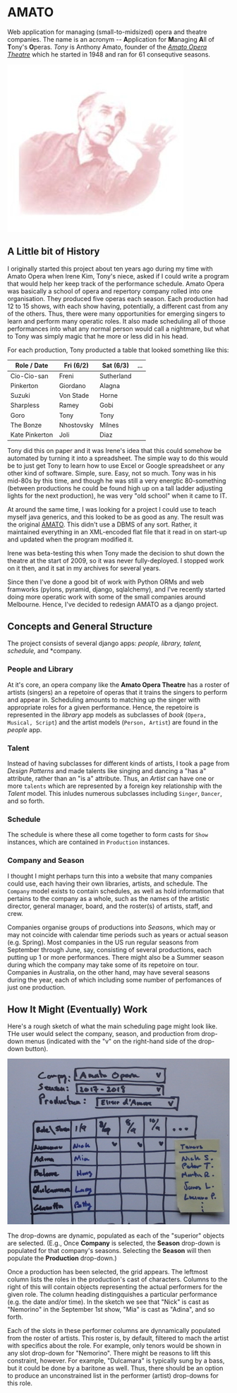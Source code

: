 AMATO
=====

Web application for managing (small-to-midsized) opera and theatre companies.   The name is an acronym -- **A**pplication for **M**anaging **A**ll of **T**ony's **O**peras.  _Tony_ is Anthony Amato, founder of the
*[Amato Opera Theatre](https://en.wikipedia.org/wiki/Amato_Opera)*
which he started in 1948 and ran for 61 consequtive seasons.

 ![Antonio "Tony" Amato (1920-2011)](/amato/tonyback.jpg)


A Little bit of History
-----------------------

I originally started this project about ten years ago during my time with Amato Opera when Irene Kim, Tony's niece, asked if I could write a program that would help her keep track of the performance schedule.   Amato Opera was basically a school of opera and repertory company rolled into one organisation. They produced five operas each season.  Each production had 12 to 15 shows, with each show having, potentially, a different cast from any of the others.  Thus, there were many opportunities for emerging singers to learn and perform many operatic roles.  It also made scheduling all of those performances into what any normal person would call a nightmare, but what to Tony was simply magic that he more or less did in his head.

For each production, Tony producted a table that looked something like this:

| Role / Date    | Fri (6/2)  | Sat (6/3)  | ... |
|----------------|------------|------------|-----|
| Cio-Cio-san    | Freni      | Sutherland |     |
| Pinkerton      | Giordano   | Alagna     |     |
| Suzuki         | Von Stade  | Horne      |     |
| Sharpless      | Ramey      | Gobi       |     |
| Goro           | Tony       | Tony       |     |
| The Bonze      | Nhostovsky | Milnes     |     |
| Kate Pinkerton | Joli       | Diaz       |     |


Tony did this on paper and it was Irene's idea that this could somehow be automated by turning it into a spreadsheet.  The simple way to do this would be to just get Tony to learn how to use Excel or Google spreadsheet or any other kind of software.  Simple, sure.  Easy, not so much.   Tony was in his mid-80s by this time, and though he was still a very energtic 80-something (between productions he could be found high up on a tall ladder adjusting lights for the next production), he was very "old school" when it came to IT.

At around the same time, I was looking for a project I could use to teach myself java generics, and this looked to be as good as any.  The result was the original [AMATO](https://github.com/n6151h/amato-java).   This didn't use a DBMS of any sort.  Rather, it maintained everything in an XML-encoded flat file that it read in on start-up and updated when the program modified it.

Irene was beta-testing this when Tony made the decision to shut down the theatre at the start of 2009, so it was never fully-deployed.  I stopped work on it then, and it sat in my archives for several years.

Since then I've done a good bit of work with Python ORMs and web framworks (pylons, pyramid, django, sqlalchemy), and I've recently started doing more operatic work with some of the small companies around Melbourne.  Hence, I've decided to redesign AMATO as a django project.

Concepts and General Structure
-------------------------------

The project consists of several django apps: *people, library, talent, schedule,* and *company.

### People and Library

At it's core, an opera company like the **Amato Opera Theatre** has a roster of artists (singers) an a repetoire of operas that it trains the singers to perform and appear in.  Scheduling amounts to matching up the singer with appropriate roles for a given performance.  Hence, the repetoire is represented in the *library* app models as subclasses of *book* (``Opera, Musical, Script``) and the artist models (``Person, Artist``) are found in the *people* app.

### Talent

Instead of having subclasses for different kinds of artists, I took a page from *Design Patterns* and made talents like singing and dancing a "has a" attribute, rather than an "is a" attribute.  Thus, an *Artist* can have one or more ``talents`` which are represented by a foreign key relationship with the *Talent* model.  This inludes numerous subclasses including ``Singer``, ``Dancer``, and so forth.

### Schedule

The schedule is where these all come together to form casts for
``Show`` instances, which are contained in ``Production`` instances.

### Company and Season

I thought I might perhaps turn this into a website that many companies could use, each having their own libraries, artists, and schedule.   The ``Company`` model exists to contain schedules, as well as hold information that pertains to the company as a whole, such as the names of the artistic director, general manager, board, and the roster(s) of artists, staff, and crew.

Companies organise groups of productions into *Season*s, which may or may not coincide with calendar time periods such as years or actual season (e.g. Spring).  Most companies in the US run regular seasons from September through June, say, consisting of several productions, each putting up 1 or more performances. There might also be a Summer season during which the company may take some of its repetoire on tour.  Companies in Australia, on the other hand, may have several seasons during the year, each of which including some number of perfomances of just one production.

How It Might (Eventually) Work
------------------------------

Here's a rough sketch of what the main scheduling page might look like.  THe user would select the company, season, and production from drop-down menus (indicated with the "v" on the right-hand side of the drop-down button).

  ![A rough sketch](/amato/main-idea-sketch.jpg)

The drop-downs are dynamic, populated as each of the "superior" objects are selected.  (E.g., Once **Company** is selected, the **Season** drop-down is populated for that company's seasons.  Selecting the **Season** will then populate the **Production** drop-down.)

Once a production has been selected, the grid appears.  The leftmost column lists the roles in the production's cast of characters.  Columns to the right of this will contain objects representing the actual performers for the given role.  The column heading distingquishes a particular performance (e.g. the date and/or time).  In the sketch we see that "Nick" is cast as "Nemorino" in the September 1st show, "Mia" is cast as "Adina", and so forth.

Each of the slots in these performer columns are dynnamically populated from the roster of artists.  This roster is, by default, filtered to mach the artist with specifics about the role.  For example, only tenors would be shown in any slot drop-down for "Nemorino".  There might be reasons to lift this constraint, however.  For example, "Dulcamara" is typically sung by a bass, but it could be done by a baritone as well. Thus, there should be an option to produce an unconstrained list in the performer (artist) drop-downs for this role.


